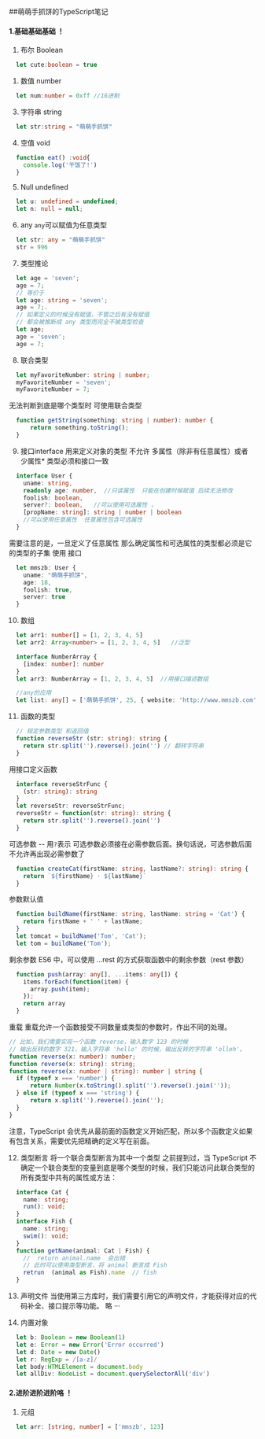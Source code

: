 ##萌萌手抓饼的TypeScript笔记
#### 1.基础基础基础 ！
1. 布尔 Boolean
  ```typescript
    let cute:boolean = true
  ```
1. 数值 number
  ```typescript
    let num:number = 0xff //16进制
  ```
3. 字符串 string
  ```typescript
    let str:string = "萌萌手抓饼"
  ```
4. 空值 void
  ```typescript
    function eat() :void{
      console.log('干饭了!')
    }
  ```
5. Null undefined
  ```typescript
    let u: undefined = undefined;
    let n: null = null;
  ```
6. any 
  <code>any</code>可以赋值为任意类型
  ```typescript
    let str: any = "萌萌手抓饼"
    str = 996
  ```
7. 类型推论
  ```typescript
    let age = 'seven';
    age = 7;
    // 等价于
    let age: string = 'seven';
    age = 7;.
    // 如果定义的时候没有赋值，不管之后有没有赋值
    // 都会被推断成 any 类型而完全不被类型检查
    let age;
    age = 'seven';
    age = 7;
  ```
8. 联合类型
  ```typescript
    let myFavoriteNumber: string | number;
    myFavoriteNumber = 'seven';
    myFavoriteNumber = 7;
  ```
  无法判断到底是哪个类型时 可使用联合类型
  ```typescript
    function getString(something: string | number): number {
        return something.toString();
    }
  ```
9. 接口interface
  用来定义对象的类型
  不允许 多属性（除非有任意属性）或者 少属性*  类型必须和接口一致
  ```typescript
    interface User {
      uname: string,
      readonly age: number,  //只读属性  只能在创建时候赋值 后续无法修改
      foolish: boolean,
      server?: boolean,   //可以使用可选属性 ，
      [propName: string]: string | number | boolean
      //可以使用任意属性  任意属性包含可选属性
    }
  ```  
  需要注意的是，一旦定义了任意属性
  那么确定属性和可选属性的类型都必须是它的类型的子集
  使用 接口
  ```typescript
    let mmszb: User {
      uname: "萌萌手抓饼",
      age: 18,
      foolish: true,
      server: true
    }
  ```
10. 数组
  ```typescript
    let arr1: number[] = [1, 2, 3, 4, 5]
    let arr2: Array<number> = [1, 2, 3, 4, 5]   //泛型

    interface NumberArray {
      [index: number]: number
    }
    let arr3: NumberArray = [1, 2, 3, 4, 5]  //用接口描述数组

    //any的应用
    let list: any[] = ['萌萌手抓饼', 25, { website: 'http://www.mmszb.com' }];
  ```
11. 函数的类型
  ```typescript
    // 规定参数类型 和返回值
    function reverseStr (str: string): string {
      return str.split('').reverse().join('') // 翻转字符串
    }
  ```
  用接口定义函数
  ```TypeScript
    interface reverseStrFunc {
      (str: string): string
    }
    let reverseStr: reverseStrFunc;
    reverseStr = function(str: string): string {
      return str.split('').reverse().join('')
    }
  ``` 
  可选参数 -- 用<code>?</code>表示
    可选参数必须接在必需参数后面。换句话说，可选参数后面不允许再出现必需参数了
  ```ts
    function createCat(firstName: string, lastName?: string): string {
      return `${firstName} · ${lastName}`
    }
  ```
  参数默认值
  ```ts
    function buildName(firstName: string, lastName: string = 'Cat') {
      return firstName + ' ' + lastName;
    }
    let tomcat = buildName('Tom', 'Cat');
    let tom = buildName('Tom');
  ```
  剩余参数
  ES6 中，可以使用 ...rest 的方式获取函数中的剩余参数（rest 参数）
  ```ts
    function push(array: any[], ...items: any[]) {
      items.forEach(function(item) {
        array.push(item);
      });
      return array
    }
  ```
  重载
  重载允许一个函数接受不同数量或类型的参数时，作出不同的处理。
  ```ts
  // 比如，我们需要实现一个函数 reverse，输入数字 123 的时候
  // 输出反转的数字 321，输入字符串 'hello' 的时候，输出反转的字符串 'olleh'。
  function reverse(x: number): number;
  function reverse(x: string): string;
  function reverse(x: number | string): number | string {
    if (typeof x === 'number') {
        return Number(x.toString().split('').reverse().join(''));
    } else if (typeof x === 'string') {
        return x.split('').reverse().join('');
    }
  }
  
  ```
  注意，TypeScript 会优先从最前面的函数定义开始匹配，所以多个函数定义如果有包含关系，需要优先把精确的定义写在前面。

  12. 类型断言
  将一个联合类型断言为其中一个类型
  之前提到过，当 TypeScript 不确定一个联合类型的变量到底是哪个类型的时候，我们只能访问此联合类型的所有类型中共有的属性或方法：  
  ```ts
    interface Cat {
      name: string;
      run(): void;
    }
    interface Fish {
      name: string;
      swim(): void;
    }
    function getName(animal: Cat | Fish) {
      //  return animal.name  会出错  
      // 此时可以使用类型断言，将 animal 断言成 Fish
      retrun  (animal as Fish).name  // fish
    }
  ```
  13. 声明文件
  当使用第三方库时，我们需要引用它的声明文件，才能获得对应的代码补全、接口提示等功能。
  略 ···

  14. 内置对象
  ```ts
    let b: Boolean = new Boolean(1)
    let e: Error = new Error('Error occurred')
    let d: Date = new Date()
    let r: RegExp = /[a-z]/
    let body:HTMLElement = document.body
    let allDiv: NodeList = document.querySelectorAll('div')
  ```
  #### 2.进阶进阶进阶咯 ！
  1. 元组

  ```ts
    let arr: [string, number] = ['mmszb', 123]
    
  ```

